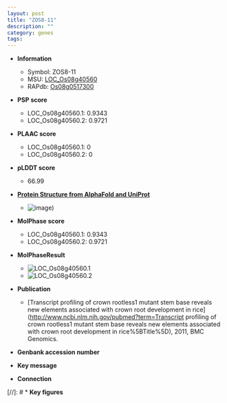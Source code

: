 ```yaml
---
layout: post
title: "ZOS8-11"
description: ""
category: genes
tags: 
---
```


* **Information**  
    + Symbol: ZOS8-11  
    + MSU: [LOC_Os08g40560](http://rice.plantbiology.msu.edu/cgi-bin/ORF_infopage.cgi?orf=LOC_Os08g40560)  
    + RAPdb: [Os08g0517300](http://rapdb.dna.affrc.go.jp/viewer/gbrowse_details/irgsp1?name=Os08g0517300)  

* **PSP score**  
    + LOC_Os08g40560.1: 0.9343 
    + LOC_Os08g40560.2: 0.9721 

* **PLAAC score**  
    + LOC_Os08g40560.1: 0 
    + LOC_Os08g40560.2: 0 

* **pLDDT score**
    + 66.99

* **[Protein Structure from AlphaFold and UniProt](https://www.uniprot.org/uniprotkb/Q7EZ93/entry#structure)**
    + ![image](https://ricepsp.github.io/images/Q7/AF-Q7EZ93-F1.png))

* **MolPhase score**
    + LOC_Os08g40560.1: 0.9343
    + LOC_Os08g40560.2: 0.9721

* **MolPhaseResult**
    + ![LOC_Os08g40560.1](https://ricepsp.github.io/pictures/LOC_Os08g/LOC_Os08g40560.1.png)
    + ![LOC_Os08g40560.2](https://ricepsp.github.io/pictures/LOC_Os08g/LOC_Os08g40560.2.png)

* **Publication**  
    + [Transcript profiling of crown rootless1 mutant stem base reveals new elements associated with crown root development in rice](http://www.ncbi.nlm.nih.gov/pubmed?term=Transcript profiling of crown rootless1 mutant stem base reveals new elements associated with crown root development in rice%5BTitle%5D), 2011, BMC Genomics.

* **Genbank accession number**  

* **Key message**  

* **Connection**  

[//]: # * **Key figures**  


